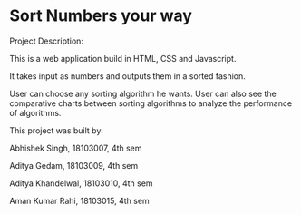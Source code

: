 # Sort Numbers your way

Project Description:

This is a web application build in HTML, CSS and Javascript.

It takes input as numbers and outputs them in a sorted fashion.

User can choose any sorting algorithm he wants. User can also see the comparative charts between sorting algorithms to analyze the performance of algorithms.

This project was built by:

Abhishek Singh, 18103007, 4th sem

Aditya Gedam, 18103009, 4th sem

Aditya Khandelwal, 18103010, 4th sem

Aman Kumar Rahi, 18103015, 4th sem
